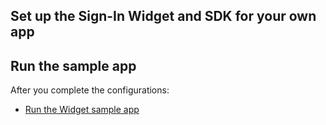## Set up the Sign-In Widget and SDK for your own app

## Run the sample app

After you complete the configurations:
* [Run the Widget sample app](/docs/guides/oie-embedded-common-run-samples/-/main/#run-the-widget-sample-app)
